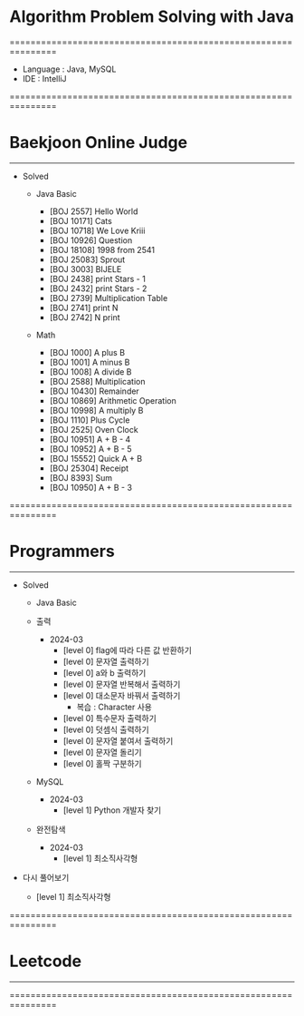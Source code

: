 # Algorithm Problem Solving with Java
===============================================================

- Language : Java, MySQL
- IDE : IntelliJ

===============================================================
# Baekjoon Online Judge
--------------------------------------------------------------
- Solved

  - Java Basic
    - [BOJ 2557] Hello World
    - [BOJ 10171] Cats
    - [BOJ 10718] We Love Kriii
    - [BOJ 10926] Question
    - [BOJ 18108] 1998 from 2541
    - [BOJ 25083] Sprout
    - [BOJ 3003] BIJELE
    - [BOJ 2438] print Stars - 1
    - [BOJ 2432] print Stars - 2
    - [BOJ 2739] Multiplication Table
    - [BOJ 2741] print N
    - [BOJ 2742] N print
     
  - Math
    - [BOJ 1000] A plus B
    - [BOJ 1001] A minus B
    - [BOJ 1008] A divide B
    - [BOJ 2588] Multiplication
    - [BOJ 10430] Remainder
    - [BOJ 10869] Arithmetic Operation
    - [BOJ 10998] A multiply B
    - [BOJ 1110] Plus Cycle
    - [BOJ 2525] Oven Clock
    - [BOJ 10951] A + B - 4
    - [BOJ 10952] A + B - 5
    - [BOJ 15552] Quick A + B
    - [BOJ 25304] Receipt
    - [BOJ 8393] Sum
    - [BOJ 10950] A + B - 3
  
===============================================================
# Programmers
---------------------------------------------------------------
- Solved

  - Java Basic
  - 출력
    - 2024-03
      - [level 0] flag에 따라 다른 값 반환하기
      - [level 0] 문자열 출력하기
      - [level 0] a와 b 출력하기
      - [level 0] 문자열 반복해서 출력하기
      - [level 0] 대소문자 바꿔서 출력하기
        - 복습 : Character 사용
      - [level 0] 특수문자 출력하기
      - [level 0] 덧셈식 출력하기
      - [level 0] 문자열 붙여서 출력하기
      - [level 0] 문자열 돌리기
      - [level 0] 홀짝 구분하기

  - MySQL
    - 2024-03
      - [level 1] Python 개발자 찾기

  - 완전탐색
    - 2024-03
      - [level 1] 최소직사각형


- 다시 풀어보기 
  - [level 1] 최소직사각형

===============================================================
# Leetcode
---------------------------------------------------------------

===============================================================

